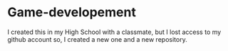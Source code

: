 # Game-developement 
I created this in my High School with a classmate, but I lost access to my github account so, I created a new one and a new repository.
